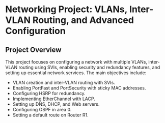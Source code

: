 # Networking Project: VLANs, Inter-VLAN Routing, and Advanced Configuration

## Project Overview

This project focuses on configuring a network with multiple VLANs, inter-VLAN routing using SVIs, enabling security and redundancy features, and setting up essential network services. The main objectives include:

- VLAN creation and inter-VLAN routing with SVIs.
- Enabling PortFast and PortSecurity with sticky MAC addresses.
- Configuring HSRP for redundancy.
- Implementing EtherChannel with LACP.
- Setting up DNS, DHCP, and Web servers.
- Configuring OSPF in area 0.
- Setting a default route on Router R1.


